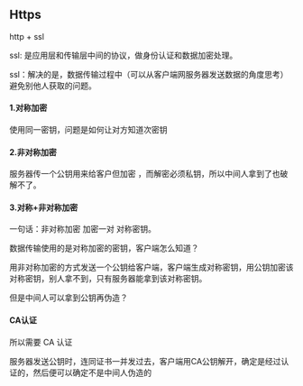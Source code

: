 ## **Https**

http + ssl 

ssl: 是应用层和传输层中间的协议，做身份认证和数据加密处理。

ssl：解决的是，数据传输过程中（可以从客户端网服务器发送数据的角度思考）避免别他人获取的问题。

#### 1.对称加密

使用同一密钥，问题是如何让对方知道次密钥

#### 2.非对称加密

服务器传一个公钥用来给客户但加密 ，而解密必须私钥，所以中间人拿到了也破解不了。

#### 3.对称+非对称加密

一句话：非对称加密 加密一对 对称密钥。

数据传输使用的是对称加密的密钥，客户端怎么知道？ 

用非对称加密的方式发送一个公钥给客户端，客户端生成对称密钥，用公钥加密该对称密钥，别人拿不到，只有服务器能拿到该对称密钥。



但是中间人可以拿到公钥再伪造？

#### CA认证

所以需要 CA 认证 

服务器发送公钥时，连同证书一并发过去，客户端用CA公钥解开，确定是经过认证的，然后便可以确定不是中间人伪造的